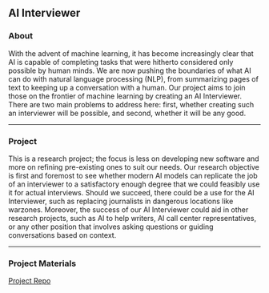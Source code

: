 ## AI Interviewer

### About

With the advent of machine learning, it has become increasingly clear that AI is capable of completing tasks that were hitherto considered only possible by human minds. We are now pushing the boundaries of what AI can do with natural language processing (NLP), from summarizing pages of text to keeping up a conversation with a human. Our project aims to join those on the frontier of machine learning by creating an AI Interviewer. There are two main problems to address here: first, whether creating such an interviewer will be possible, and second, whether it will be any good.

___

### Project

This is a research project; the focus is less on developing new software and more on refining pre-existing ones to suit our needs. Our research objective is first and foremost to see whether modern AI models can replicate the job of an interviewer to a satisfactory enough degree that we could feasibly use it for actual interviews. Should we succeed, there could be a use for the AI Interviewer, such as replacing journalists in dangerous locations like warzones. Moreover, the success of our AI Interviewer could aid in other research projects, such as AI to help writers, AI call center representatives, or any other position that involves asking questions or guiding conversations based on context.

___

### Project Materials

[Project Repo](https://github.com/haramkoo/InterviewAI)

<!-- Add link to status report presentation -->
<!-- Add link to final presentation -->
<!-- Add link to final project report -->
